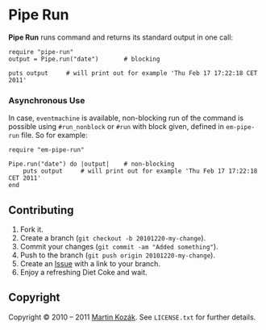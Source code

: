 Pipe Run
========

**Pipe Run** runs command and returns its standard output in one call:

    require "pipe-run"
    output = Pipe.run("date")       # blocking
    
    puts output     # will print out for example 'Thu Feb 17 17:22:18 CET 2011'
    
### Asynchronous Use

In case, `eventmachine` is available, non-blocking run of the command is 
possible using `#run_nonblock` or `#run` with block given, defined in 
`em-pipe-run` file. So for example:

    require "em-pipe-run"
    
    Pipe.run("date") do |output|    # non-blocking
        puts output     # will print out for example 'Thu Feb 17 17:22:18 CET 2011'
    end
    
Contributing
------------

1. Fork it.
2. Create a branch (`git checkout -b 20101220-my-change`).
3. Commit your changes (`git commit -am "Added something"`).
4. Push to the branch (`git push origin 20101220-my-change`).
5. Create an [Issue][2] with a link to your branch.
6. Enjoy a refreshing Diet Coke and wait.

Copyright
---------

Copyright &copy; 2010 &ndash; 2011 [Martin Kozák][3]. See `LICENSE.txt` for
further details.

[2]: http://github.com/martinkozak/qrpc/issues
[3]: http://www.martinkozak.net/
